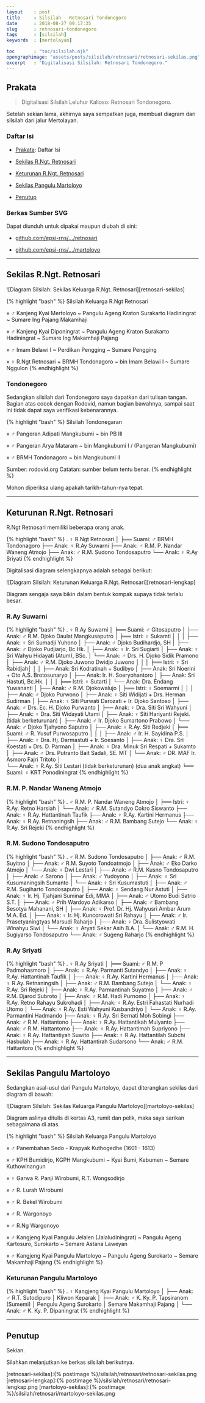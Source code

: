 ```yaml
---
layout    : post
title     : Silsilah - Retnosari Tondonegoro
date      : 2018-08-27 09:17:35
slug      : retnosari-tondonegoro
tags      : [silsilah]
keywords  : [mertolayan]

toc       : "toc/silsilah.njk"
opengraphimage: "assets/posts/silsilah/retnosari/retnosari-sekilas.png"
excerpt   : "Digitalisasi Silsilah: Retnosari Tondonegoro."
---
```


<a name="prakata"></a>

## Prakata

> Digitalisasi Silsilah Leluhur Kalioso: Retnosari Tondonegoro.

Setelah sekian lama, akhirnya saya sempatkan juga,
membuat diagram dari silsilah dari jalur Mertolayan.

### Daftar Isi

* [Prakata](#prakata): Daftar Isi

* [Sekilas R.Ngt. Retnosari](#sekilas)

* [Keturunan R.Ngt. Retnosari](#lengkap)

* [Sekilas Pangulu Martoloyo](#martoloyo)

* [Penutup](#penutup)

### Berkas Sumber SVG

Dapat diunduh untuk dipakai maupun diubah di sini:

* [github.com/epsi-rns/.../retnosari][github-svg-retnosari]

* [github.com/epsi-rns/.../martoloyo][github-svg-martoloyo]

-- -- --

<a name="sekilas"></a>

## Sekilas R.Ngt. Retnosari 

![Diagram Silsilah: Sekilas Keluarga R.Ngt. Retnosari][retnosari-sekilas]

{% highlight "bash" %}
Silsilah Keluarga R.Ngt Retnosari

» ♂ Kanjeng Kyai Mertoloyo
~ Pangulu Ageng Kraton Surakarto Hadiningrat
~ Sumare Ing Pajang Makamhaji

» ♂ Kanjeng Kyai Diponingrat
~ Pangulu Ageng Kraton Surakarto Hadiningrat
~ Sumare Ing Makamhaji Pajang

» ♂ Imam Belawi I
~ Perdikan Pengging
~ Sumare Pengging

» ♀ R.Ngt Retnosari + BRMH Tondonagoro
~ bin Imam Belawi I
~ Sumare Nggulon
{% endhighlight %}

### Tondonegoro

Sedangkan silsilah dari Tondonegoro saya dapatkan dari tulisan tangan.
Bagian atas cocok dengan Rodovid, namun bagian bawahnya,
sampai saat ini tidak dapat saya verifikasi kebenarannya.

{% highlight "bash" %}
Silsilah Tondonegaran

» ♂ Pangeran Adipati Mangkubumi
~  bin PB III

» ♂ Pangeran Arya Mataram 
~ bin Mangkubumi I
/ (Pangeran Mangkubumi)

» ♂ BRMH Tondonagoro
~ bin Mangkubumi II

Sumber: rodovid.org
Catatan: sumber belum tentu benar.
{% endhighlight %}

Mohon diperiksa ulang apakah tarikh-tahun-nya tepat.

-- -- --

<a name="lengkap"></a>

## Keturunan R.Ngt. Retnosari

R.Ngt Retnosari memiliki beberapa orang anak.

{% highlight "bash" %}
. ♀ R.Ngt Retnosari
│
╞══ Suami: ♂ BRMH Tondonagoro
├── Anak: ♀ R.Ay Suwarni
├── Anak: ♂ R.M. P. Nandar Waneng Atmojo
├── Anak: ♂ R.M. Sudono Tondosaputro
└── Anak: ♀ R.Ay Sriyati
{% endhighlight %}

Digitalisasi diagram selengkapnya adalah sebagai berikut:

![Diagram Silsilah: Keturunan Keluarga R.Ngt. Retnosari][retnosari-lengkap]

Diagram sengaja saya bikin dalam bentuk kompak supaya tidak terlalu besar.

### R.Ay Suwarni

{% highlight "bash" %}
. ♀ R.Ay Suwarni
│
╞══ Suami: ♂ Gitosaputro
│
├── Anak: ♂ R.M. Djoko Daulat Mangkusaputro 
│   ╞══ Istri: ♀ Sukamti
│   │
│   ├── Anak: ♀ Sri Sumadji Yuhono
│   ├── Anak: ♂ Djoko Budihardjo, SH
│   ├── Anak: ♂ Djoko Pudjiarjo, Bc.Hk.
│   ├── Anak: ♀ Ir. Sri Sugiarti
│   ├── Anak: ♀ Sri Wahyu Hidayati (Atum), BSc. 
│   └── Anak: ♂ Drs. H. Djoko Sidik Pramono
│
├── Anak: ♂ R.M. Djoko Juwono Dwidjo Juwono 
│   │
│   ╞══ Istri: ♀ Sri Rabidjah│   │
│   ├── Anak: Sri Kodratinah + Sudibyo
│   ├── Anak: Sri Noerini + Oto A.S. Brotosunaryo
│   ├── Anak: Ir. H. Soeryohantoro
│   ├── Anak: Sri Hastuti, Bc.Hk.
│   │
│   ╞══ Istri: ♀ Sutarti
│   └── Anak: Dra. Endang Yuwananti
│
├── Anak: ♂ R.M. Djokowalujo
│   ╞══ Istri: ♀ Soemarmi
│   │
│   ├── Anak: ♂ Djoko Purwono 
│   ├── Anak: ♀ Siti Widijati + Drs. Herman Sudirman 
│   ├── Anak: ♀ Siti Purwati Darozati + Ir. Djoko Santoso
│   ├── Anak: ♂ Drs. Ec. H. Djoko Purwanto
│   ├── Anak: ♀ Dra. Siti Sri Wahyuni 
│   ├── Anak: ♀ Dra. Siti Widayati Utami
│   ├── Anak: ♀ Siti Hariyanti Rejeki. (tidak berketurunan)
│   ├── Anak: ♂ Ir. Djoko Sumartono Prabowo
│   └── Anak: ♂ Djoko Tjahyono Saputro
│
├── Anak: ♀ R.Ay. Siti Redjeki
│   ╞══ Suami: ♂ R. Yusuf Purwosaputro
│   │
│   ├── Anak: ♂ Ir. H. Sayidina P.S.
│   ├── Anak: ♀ Dra. Hj. Darmastuti + Ir. Soesanto 
│   ├── Anak: ♀ Dra. Sri Koestati + Drs. D. Parman 
│   ├── Anak: ♀ Dra. Minuk Sri Respati + Sukamto
│   ├── Anak: ♂ Drs. Putranto Bait Sadali, SE. MT
│   └── Anak: ♂ DR. MAF Ir. Asmoro Fajri Tritoto
│   
└── Anak: ♀ R.Ay. Siti Lestari (tidak berketurunan) (dua anak angkat)
    ╘══ Suami: ♀ KRT Ponodiningrat
{% endhighlight %}

### R.M. P. Nandar Waneng Atmojo

{% highlight "bash" %}
. ♂ R.M. P. Nandar Waneng Atmojo
│
╞══ Istri: ♀ R.Ay. Retno Harsiah
│
└── Anak: ♂ R.M. Sutandyo Cokro Siswanto
    ├── Anak: ♀ R.Ay. Hattantinah Taufik
    ├── Anak: ♀ R.Ay. Kartini Hermanus
    ├── Anak: ♀ R.Ay. Retnaningsih
    ├── Anak: ♂ R.M. Bambang Sutejo
    └── Anak: ♀ R.Ay. Sri Rejeki
{% endhighlight %}

### R.M. Sudono Tondosaputro

{% highlight "bash" %}
. ♂ R.M. Sudono Tondosaputro
│
├── Anak: ♂ R.M. Suyitno
│
├── Anak: ♂ R.M. Suyoto Tondoatmojo
│   ├── Anak: ♂ Eko Darko Atmojo
│   └── Anak: ♀ Dwi Lestari
│
├── Anak: ♂ R.M. Kusno Tondosaputro
│   ├── Anak: ♂ Sarono
│   ├── Anak: ♂ Yudoyono
│   ├── Anak: ♀ Sri Kusumaningsih Sumanto
│   └── Anak: ♀ Sri Kusumastuti
│
├── Anak: ♂ R.M. Sugiharto Tondosaputro
│   ├── Anak: ♀ Sendang Nur Astuti
│   ├── Anak: ♀ Ir. Hj. Tjahjani Suminar Edi, MMA
│   ├── Anak: ♂ Utomo Budi Satrio S.T.
│   ├── Anak: ♂ Prih Wardoyo Adikarso
│   ├── Anak: ♂ Bambang Sesotya Mahanani, SH
│   ├── Anak: ♀ Prof. Dr. Hj. Wahyusri Ambar Arum M.A. Ed.
│   ├── Anak: ♀ Ir. Hj. Kuncorowati Sri Rahayu
│   ├── Anak: ♂ Ir. Prasetyaningtyas Marsudi Raharjo
│   ├── Anak: ♀ Dra. Sulistyowati Winahyu Siwi
│   └── Anak: ♀ Aryati Sekar Asih B.A.
│
└── Anak: ♂ R.M. H. Sugiyarso Tondosaputro
    └── Anak: ♂ Sugeng Raharjo
{% endhighlight %}

### R.Ay Sriyati

{% highlight "bash" %}
. ♀ R.Ay Sriyati
│
╞══ Suami: ♂ R.M. P Padmohasmoro
│
├── Anak: ♀ R.Ay. Parmanti Sutandyo
│   ├── Anak: ♀ R.Ay. Hattantinah Taufik
│   ├── Anak: ♀ R.Ay. Kartini Hermanus
│   ├── Anak: ♀ R.Ay. Retnaningsih
│   ├── Anak: ♂ R.M. Bambang Sutejo
│   └── Anak: ♀ R.Ay. Sri Rejeki
│
├── Anak: ♀ R.Ay. Parmantinah Suyatmo
│   ├── Anak: ♂ R.M. Djarod Subroto
│   ├── Anak: ♂ R.M. Hadi Purnomo
│   ├── Anak: ♀ R.Ay. Retno Rahayu Sukrohadi
│   ├── Anak: ♀ R.Ay. Estri Fahastati Nurhadi Utomo
│   └── Anak: ♀ R.Ay. Esti Wahyuni Kusbandriyo
│
└── Anak: ♀ R.Ay. Parmantini Hadmando
    ├── Anak: ♀ R.Ay. Sri Bernati Moh Sobingi
    ├── Anak: ♂ R.M. Hattantono
    ├── Anak: ♀ R.Ay. Hattantikah Mulyanto
    ├── Anak: ♂ R.M. Hattantomo
    ├── Anak: ♀ R.Ay. Hattantimah Supriyono
    ├── Anak: ♀ R.Ay. Hattantiyah Suwito
    ├── Anak: ♀ R.Ay. Hattantilah Subchi Hasbulah
    ├── Anak: ♀ R.Ay. Hattantirah Sudarsono
    └── Anak: ♂ R.M. Hattantoro
{% endhighlight %}

-- -- --

<a name="martoloyo"></a>

## Sekilas Pangulu Martoloyo

Sedangkan asal-usul dari Pangulu Martoloyo,
dapat diterangkan sekilas dari diagram di bawah:

![Diagram Silsilah: Sekilas Keluarga Pangulu Martoloyo][martoloyo-sekilas]

Diagram aslinya ditulis di kertas A3, rumit dan pelik,
maka saya sarikan sebagaimana di atas.

{% highlight "bash" %}
Silsilah Keluarga Pangulu Martoloyo

» ♂ Panembahan Sedo - Krapyak Kuthogedhe (1601 - 1613)

» ♂ KPH Bumidirjo, KGPH Mangkubumi
~ Kyai Bumi, Kebumen
~ Semare Kuthowinangun

» ♀ Garwa R. Panji Wirobumi, R.T. Wongsodirjo

» ♂ R. Lurah Wirobumi

» ♂ R. Bekel Wirobumi

» ♂ R. Wargonoyo

» ♂ R.Ng Wargonoyo

» ♂ Kangjeng Kyai Pangulu Jelalen (Jalaludiningrat)
~ Pangulu Ageng Kartosuro, Surokarto
~ Semare Astana Laweyan

» ♂ Kangjeng Kyai Pangulu Martoloyo
~ Pangulu Ageng Surokarto
~ Semare Makamhaji Pajang
{% endhighlight %}

### Keturunan Pangulu Martoloyo

{% highlight "bash" %}
. ♀ Kangjeng Kyai Pangulu Martoloyo
│
├── Anak: ♂ R.T. Sutodipuro
│            Kliwon Keparak
│
├── Anak: ♂ K. Ky. P. Tapsiranom (Sumemi)
│            Pengulu Ageng Surokarto
│            Semare Makamhaji Pajang
│
└── Anak: ♂ K. Ky. P. Dipaningrat
{% endhighlight %}

-- -- --

<a name="penutup"></a>

## Penutup

Sekian.

Silahkan melanjutkan ke berkas silsilah berikutnya.

[//]: <> ( -- -- -- links below -- -- -- )

[github-svg-retnosari]: https://github.com/epsi-rns/titip-silsilah/tree/master/retnosari
[github-svg-martoloyo]: https://github.com/epsi-rns/titip-silsilah/tree/master/martoloyo

[retnosari-sekilas]:{% postimage %}/silsilah/retnosari/retnosari-sekilas.png
[retnosari-lengkap]:{% postimage %}/silsilah/retnosari/retnosari-lengkap.png
[martoloyo-sekilas]:{% postimage %}/silsilah/retnosari/martoloyo-sekilas.png
